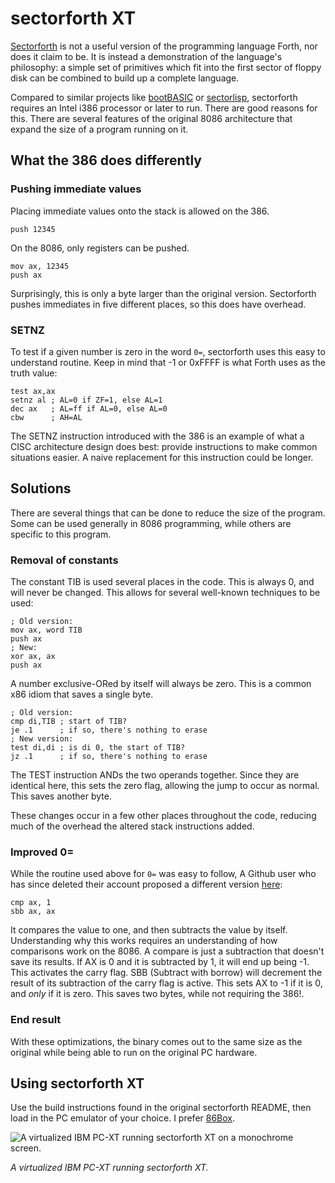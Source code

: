 # sectorforth XT

[Sectorforth](https://github.com/cesarblum/sectorforth) is not a useful
version of the programming language Forth, nor does it claim to be. It is
instead a demonstration of the language's philosophy: a simple set of
primitives which fit into the first sector of floppy disk
can be combined to build up a complete language.

Compared to similar projects like
[bootBASIC](https://github.com/nanochess/bootBASIC) or
[sectorlisp](https://github.com/jart/sectorlisp), sectorforth requires an
Intel i386 processor or later to run. There are good reasons for this.
There are several features of the original 8086 architecture that expand the
size of a program running on it.

## What the 386 does differently

### Pushing immediate values

Placing immediate values onto the stack is allowed on the 386.

```
push 12345
```

On the 8086, only registers can be pushed.

````
mov ax, 12345
push ax
````

Surprisingly, this is only a byte larger than the original version.
Sectorforth pushes immediates in five different places, so this does have
overhead.

### SETNZ

To test if a given number is zero in the word ``0=``, sectorforth uses this
easy to understand routine. Keep in mind that -1 or 0xFFFF is what Forth
uses as the truth value:

```
test ax,ax
setnz al ; AL=0 if ZF=1, else AL=1
dec ax   ; AL=ff if AL=0, else AL=0
cbw      ; AH=AL
```

The SETNZ instruction introduced with the 386 is an example of what a
CISC architecture design does best: provide instructions to make
common situations easier. A naive replacement for this instruction could be
longer.

## Solutions

There are several things that can be done to reduce the size of the program.
Some can be used generally in 8086 programming, while others are specific to
this program.

### Removal of constants

The constant TIB is used several places in the code. This is always 0, and
will never be changed. This allows for several well-known techniques to be
used:

```
; Old version:
mov ax, word TIB
push ax
; New:
xor ax, ax
push ax
```

A number exclusive-ORed by itself will always be zero. This is a common
x86 idiom that saves a single byte.

```
; Old version:
cmp di,TIB ; start of TIB?
je .1      ; if so, there's nothing to erase
; New version:
test di,di ; is di 0, the start of TIB?
jz .1      ; if so, there's nothing to erase
```

The TEST instruction ANDs the two operands together. Since they are identical
here, this sets the zero flag, allowing the jump to occur as normal. This saves
another byte.

These changes occur in a few other places throughout the code, reducing
much of the overhead the altered stack instructions added.

### Improved 0=

While the routine used above for ``0=`` was easy to follow, A Github user
who has since deleted their account proposed a different version
[here](https://github.com/cesarblum/sectorforth/issues/3):

```
cmp ax, 1
sbb ax, ax
```

It compares the value to one, and then subtracts the value by itself.
Understanding why this works requires an understanding of how comparisons
work on the 8086. A compare is just a subtraction that doesn't save its
results. If AX is 0 and it is subtracted by 1, it will end up being -1.
This activates the carry flag. SBB (Subtract with borrow) will decrement
the result of its subtraction of the carry flag is active. This sets
AX to -1 if it is 0, and *only* if it is zero. This saves two bytes, while
not requiring the 386!.

### End result

With these optimizations, the binary comes out to the same size as the
original while being able to run on the original PC hardware.

## Using sectorforth XT

Use the build instructions found in the original sectorforth README, then
load in the PC emulator of your choice. I prefer
[86Box](https://github.com/86Box/86Box).

![A virtualized IBM PC-XT running sectorforth XT on a monochrome screen.](https://user-images.githubusercontent.com/56777828/167271964-a7e28b4c-3a2e-42a4-87ea-9bc455dae2c1.png)

*A virtualized IBM PC-XT running sectorforth XT.*

